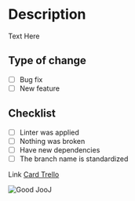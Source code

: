 # Description

Text Here

## Type of change

- [ ] Bug fix 
- [ ] New feature 

## Checklist

- [ ] Linter was applied
- [ ] Nothing was broken
- [ ] Have new dependencies
- [ ] The branch name is standardized

Link <a href="trellolink.com" alt="TrelloLink"> Card Trello  </a>

<img src="https://img.vcomments.com/en/good-job/1.gif" alt="Good JooJ"/>
